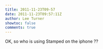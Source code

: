 ```yaml
---
title: 2011-11-23T09-57
date: 2011-11-23T09:57:11Z
author: Lee Turner
showtoc: false
comments: true
---
```


OK, so who is using Stamped on the iphone ??

